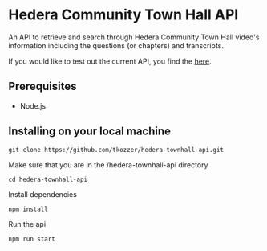 # Hedera Community Town Hall API

An API to retrieve and search through Hedera Community Town Hall video's information including the questions (or chapters) and transcripts.

If you would like to test out the current API, you find the [here](http://api.hashgrapharchive.org).

## Prerequisites

- Node.js

## Installing on your local machine

    git clone https://github.com/tkozzer/hedera-townhall-api.git

Make sure that you are in the /hedera-townhall-api directory

    cd hedera-townhall-api

Install dependencies

    npm install

Run the api

    npm run start
